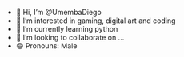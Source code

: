 - 👋 Hi, I’m @UmembaDiego
- 👀 I’m interested in gaming, digital art and coding
- 🌱 I’m currently learning python
- 💞️ I’m looking to collaborate on ...
- 😄 Pronouns: Male

<!---
UmembaDiego/UmembaDiego is a ✨ special ✨ repository because its `README.md` (this file) appears on your GitHub profile.
You can click the Preview link to take a look at your changes.
--->
